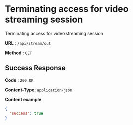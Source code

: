 # Terminating access for video streaming session

Terminating access for video streaming session

**URL** : `/api/stream/out`

**Method** : `GET`

## Success Response

**Code** : `200 OK`

**Content-Type**: `application/json`

**Content example**

```json
{
  "success": true
}
```
